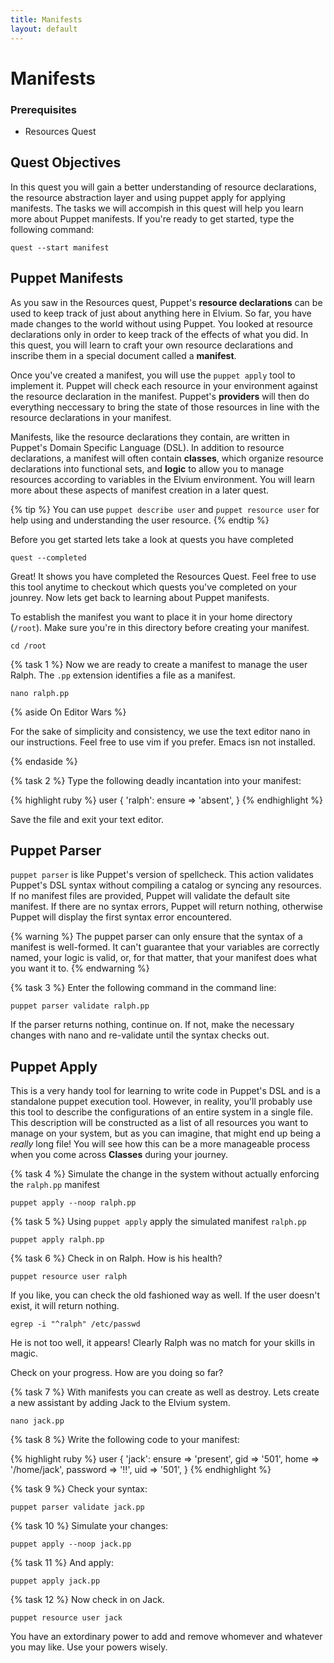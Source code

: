 ```yaml
---
title: Manifests
layout: default
---
```


# Manifests

### Prerequisites

- Resources Quest

## Quest Objectives

In this quest you will gain a better understanding of resource declarations, the resource abstraction layer and using puppet apply for applying manifests. The tasks we will accompish in this quest will help you learn more about Puppet manifests. If you're ready to get started, type the following command:

    quest --start manifest

## Puppet Manifests

As you saw in the Resources quest, Puppet's **resource declarations** can be used to keep track of just about anything here in Elvium. So far, you have made changes to the world without using Puppet. You looked at resource declarations only in order to keep track of the effects of what you did. In this quest, you will learn to craft your own resource declarations and inscribe them in a special document called a **manifest**. 

Once you've created a manifest, you will use the `puppet apply` tool to implement it. Puppet will check each resource in your environment against the resource declaration in the manifest. Puppet's **providers** will then do everything neccessary to bring the state of those resources in line with the resource declarations in your manifest.

Manifests, like the resource declarations they contain, are written in Puppet's Domain Specific Language (DSL). In addition to resource declarations, a manifest will often contain **classes**, which organize resource declarations into functional sets, and **logic** to allow you to manage resources according to variables in the Elvium environment. You will learn more about these aspects of manifest creation in a later quest.

{% tip %}
You can use `puppet describe user` and `puppet resource user` for help using and understanding the user resource.
{% endtip %}

Before you get started lets take a look at quests you have completed

	quest --completed

Great! It shows you have completed the Resources Quest. Feel free to use this tool anytime to checkout which quests you've completed on your jounrey. Now lets get back to learning about Puppet manifests.

To establish the manifest you want to place it in your home directory (`/root`). Make sure you're in this directory before creating your manifest.

	cd /root

{% task 1 %}
Now we are ready to create a manifest to manage the user Ralph. The `.pp` extension identifies a file as a manifest.

	nano ralph.pp

{% aside On Editor Wars %}

For the sake of simplicity and consistency, we use the text editor nano in our instructions. Feel free to use vim if you prefer. Emacs isn not installed.

{% endaside %}

{% task 2 %}
Type the following deadly incantation into your manifest:

{% highlight ruby %}
user { 'ralph':
	ensure => 'absent',
}
{% endhighlight %}

Save the file and exit your text editor.

## Puppet Parser

`puppet parser` is like Puppet's version of spellcheck. This action validates Puppet's DSL syntax without compiling a catalog or syncing any resources. If no manifest files are provided, Puppet will validate the default site manifest. If there are no syntax errors, Puppet will return nothing, otherwise Puppet will display the first syntax error encountered. 

{% warning %}
The puppet parser can only ensure that the syntax of a manifest is well-formed. It can't guarantee that your variables are correctly named, your logic is valid, or, for that matter, that your manifest does what you want it to.
{% endwarning %}

{% task 3 %}
Enter the following command in the command line:

	puppet parser validate ralph.pp

If the parser returns nothing, continue on. If not, make the necessary changes with nano and re-validate until the syntax checks out.

## Puppet Apply

This is a very handy tool for learning to write code in Puppet's DSL and is a standalone puppet execution tool. However, in reality, you'll probably use this tool to describe the configurations of an entire system in a single file. This description will be constructed as a list of all resources you want to manage on your system, but as you can imagine, that might end up being a _really_ long file! You will see how this can be a more manageable process when you come across **Classes** during your journey.

{% task 4 %}
Simulate the change in the system without actually enforcing the `ralph.pp` manifest

	puppet apply --noop ralph.pp

{% task 5 %}
Using `puppet apply` apply the simulated manifest `ralph.pp`

	puppet apply ralph.pp

{% task 6 %}
Check in on Ralph. How is his health?

	puppet resource user ralph
		
If you like, you can check the old fashioned way as well. If the user doesn't exist, it will return nothing.
		
	egrep -i "^ralph" /etc/passwd
		
He is not too well, it appears! Clearly Ralph was no match for your skills in magic.

Check on your progress. How are you doing so far?

{% task 7 %}
With manifests you can create as well as destroy. Lets create a new assistant by adding Jack to the Elvium system.

	nano jack.pp

{% task 8 %}
Write the following code to your manifest:

{% highlight ruby %}
user { 'jack':
	ensure => 'present',
	gid => '501',
	home => '/home/jack',
	password => '!!',
	uid => '501',
}
{% endhighlight %}

{% task 9 %}
Check your syntax:

	puppet parser validate jack.pp
	
{% task 10 %}
Simulate your changes:

	puppet apply --noop jack.pp
	
{% task 11 %}
And apply:

	puppet apply jack.pp
	
{% task 12 %}
Now check in on Jack. 

	puppet resource user jack	

You have an extordinary power to add and remove whomever and whatever you may like. Use your powers wisely.

